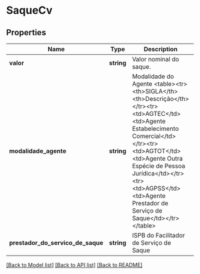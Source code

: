 # SaqueCv

## Properties
Name | Type | Description | Notes
------------ | ------------- | ------------- | -------------
**valor** | **string** | Valor nominal do saque. | 
**modalidade_agente** | **string** | Modalidade do Agente &lt;table&gt;&lt;tr&gt;&lt;th&gt;SIGLA&lt;/th&gt;&lt;th&gt;Descrição&lt;/th&gt;&lt;/tr&gt;&lt;tr&gt;&lt;td&gt;AGTEC&lt;/td&gt;&lt;td&gt;Agente Estabelecimento Comercial&lt;/td&gt;&lt;/tr&gt;&lt;tr&gt;&lt;td&gt;AGTOT&lt;/td&gt;&lt;td&gt;Agente Outra Espécie de Pessoa Jurí­dica&lt;/td&gt;&lt;/tr&gt;&lt;tr&gt;&lt;td&gt;AGPSS&lt;/td&gt;&lt;td&gt;Agente Prestador de Serviço de Saque&lt;/td&gt;&lt;/tr&gt;&lt;/table&gt; | 
**prestador_do_servico_de_saque** | **string** | ISPB do Facilitador de Serviço de Saque | 

[[Back to Model list]](../../README.md#documentation-for-models) [[Back to API list]](../../README.md#documentation-for-api-endpoints) [[Back to README]](../../README.md)

